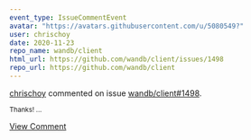```yaml
---
event_type: IssueCommentEvent
avatar: "https://avatars.githubusercontent.com/u/5080549?"
user: chrischoy
date: 2020-11-23
repo_name: wandb/client
html_url: https://github.com/wandb/client/issues/1498
repo_url: https://github.com/wandb/client
---
```


<a href='https://github.com/chrischoy' target='_blank'>chrischoy</a> commented on issue <a href='https://github.com/wandb/client/issues/1498' target='_blank'>wandb/client#1498</a>.

<small>Thanks!...</small>

<a href='https://github.com/wandb/client/issues/1498' target='_blank'>View Comment</a>